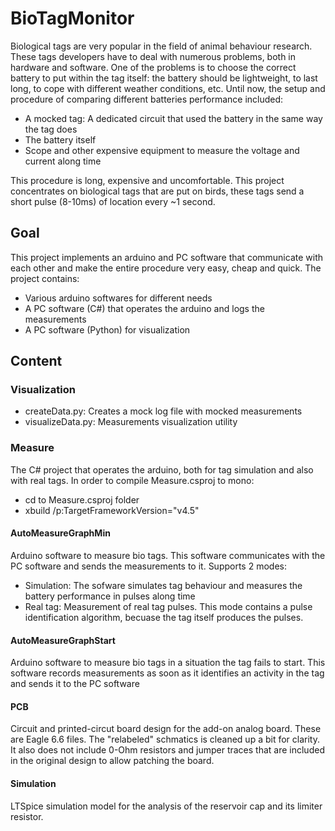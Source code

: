 # BioTagMonitor
Biological tags are very popular in the field of animal behaviour research.
These tags developers have to deal with numerous problems, both in hardware and software.
One of the problems is to choose the correct battery to put within the tag itself: the battery should be lightweight, to last long, to cope with different weather conditions, etc.
Until now, the setup and procedure of comparing different batteries performance included:
- A mocked tag: A dedicated circuit that used the battery in the same way the tag does
- The battery itself
- Scope and other expensive equipment to measure the voltage and current along time

This procedure is long, expensive and uncomfortable.
This project concentrates on biological tags that are put on birds, these tags send a short pulse (8-10ms) of location every ~1 second.

## Goal
This project implements an arduino and PC software that communicate with each other and make the entire procedure very easy, cheap and quick.
The project contains:
- Various arduino softwares for different needs
- A PC software (C#) that operates the arduino and logs the measurements
- A PC software (Python) for visualization

## Content

### Visualization
- createData.py: Creates a mock log file with mocked measurements
- visualizeData.py: Measurements visualization utility

### Measure
The C# project that operates the arduino, both for tag simulation and also with real tags.
In order to compile Measure.csproj to mono: 
- cd to Measure.csproj folder
- xbuild /p:TargetFrameworkVersion="v4.5"

#### AutoMeasureGraphMin
Arduino software to measure bio tags.
This software communicates with the PC software and sends the measurements to it.
Supports 2 modes:
- Simulation: The sofware simulates tag behaviour and measures the battery performance in pulses along time
- Real tag: Measurement of real tag pulses. This mode contains a pulse identification algorithm, becuase the tag itself produces the pulses.

#### AutoMeasureGraphStart
Arduino software to measure bio tags in a situation the tag fails to start.
This software records measurements as soon as it identifies an activity in the tag and sends it to the PC software

#### PCB
Circuit and printed-circut board design for the add-on analog board. These are Eagle 6.6 files. The "relabeled" schmatics is cleaned up a bit for clarity. It also does not include 0-Ohm resistors and jumper traces that are included in the original design to allow patching the board. 

#### Simulation
LTSpice simulation model for the analysis of the reservoir cap and its limiter resistor. 
